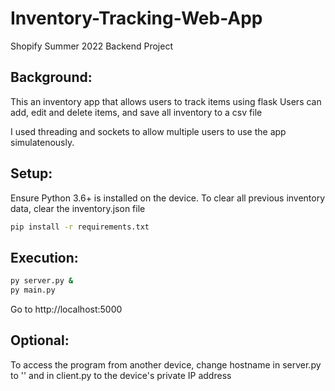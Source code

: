 # Inventory-Tracking-Web-App
Shopify Summer 2022 Backend Project


## Background: 

This an inventory app that allows users to track items using flask
Users can add, edit and delete items, and save all inventory to a csv file

I used threading and sockets to allow multiple users to use the app simulatenously. 

## Setup:

Ensure Python 3.6+ is installed on the device. 
To clear all previous inventory data, clear the inventory.json file

```bash
pip install -r requirements.txt
```

## Execution: 
```bash 
py server.py &
py main.py
```
Go to http://localhost:5000

## Optional: 

To access the program from another device, change hostname in server.py to '' and in client.py to the device's private IP address
